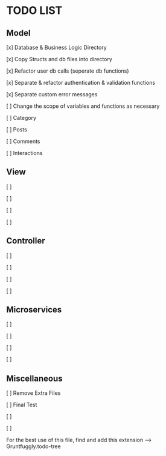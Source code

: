 # TODO LIST

## Model

[x] Database & Business Logic Directory

[x] Copy Structs and db files into directory

[x] Refactor user db calls (seperate db functions)

[x] Separate & refactor authentication & validation functions

[x] Separate custom error messages

[ ] Change the scope of variables and functions as necessary

[ ] Category

[ ] Posts

[ ] Comments

[ ] Interactions


## View

[ ] 

[ ] 

[ ] 

[ ] 

## Controller

[ ] 

[ ] 

[ ] 

[ ] 

## Microservices

[ ] 

[ ] 

[ ] 

[ ] 

## Miscellaneous

[ ] Remove Extra Files

[ ] Final Test

[ ] 

[ ] 

For the best use of this file, find and add this extension --> Gruntfuggly.todo-tree